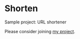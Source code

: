 # Shorten
Sample project: URL shortener

Please consider joining [my project](https://docs.google.com/document/d/1bftTyAVluDtxqENGNuBo5A6-joihMP8diJ0X7JJKyrU/edit?usp=sharing).
